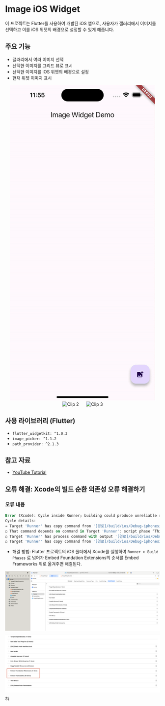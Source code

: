 # Image iOS Widget

이 프로젝트는 Flutter를 사용하여 개발된 iOS 앱으로, 사용자가 갤러리에서 이미지를 선택하고 이를 iOS 위젯의 배경으로 설정할 수 있게 해줍니다.

## 주요 기능

- 갤러리에서 여러 이미지 선택
- 선택한 이미지를 그리드 뷰로 표시
- 선택한 이미지를 iOS 위젯의 배경으로 설정
- 현재 위젯 이미지 표시

<div style="text-align: center;">
    <img src="/readme_asset/clip_1.gif" alt="Clip 1" style="margin: 0 10px;">
    <img src="/readme_asset/clip_2.gif" alt="Clip 2" style="margin: 0 10px;">
    <img src="/readme_asset/clip_3.gif" alt="Clip 3" style="margin: 0 10px;">
</div>


## 사용 라이브러리 (Flutter)

- `flutter_widgetkit: ^1.0.3`
- `image_picker: ^1.1.2`
- `path_provider: ^2.1.3`

## 참고 자료

- [YouTube Tutorial](https://www.youtube.com/watch?v=NoTc1D26HAo)

## 오류 해결: Xcode의 빌드 순환 의존성 오류 해결하기

### 오류 내용

```dart
Error (Xcode): Cycle inside Runner; building could produce unreliable results.
Cycle details:
→ Target 'Runner' has copy command from '[경로]/build/ios/Debug-iphonesimulator/ImageWidgetExtension.appex' to '[경로]/build/ios/Debug-iphonesimulator/Runner.app/PlugIns/ImageWidgetExtension.appex'
○ That command depends on command in Target 'Runner': script phase “Thin Binary”
○ Target 'Runner' has process command with output '[경로]/build/ios/Debug-iphonesimulator/Runner.app/Info.plist'
○ Target 'Runner' has copy command from '[경로]/build/ios/Debug-iphonesimulator/ImageWidgetExtension.appex' to '[경로]/build/ios/Debug-iphonesimulator/Runner.app/PlugIns/ImageWidgetExtension.appex'

```

- 해결 방법: Flutter 프로젝트의 iOS 폴더에서 Xcode를 실행하여 `Runner > Build Phases` 로 넘어가 Embed Foundation Extensions의 순서를 Embed Frameworks 위로 옮겨주면 해결된다.

<div style="display: flex; flex-direction: column; align-items: center;">
    <img src="/readme_asset/error_resolution_1.png" alt="Error Resolution 1" style="margin-bottom: 10px;">
    <img src="/readme_asset/error_resolution_2.png" alt="Error Resolution 2" style="margin-bottom: 10px;">
</div>
햐